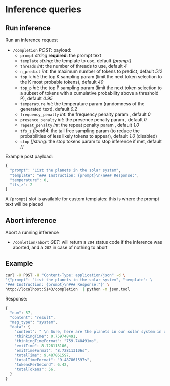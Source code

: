 # Inference queries

## Run inference

Run an inference request

- `/completion` *POST*: payload:
  - `prompt` *string* **required**: the prompt text
  - `template` *string*: the template to use, default *{prompt}*
  - `threads` *int*: the number of threads to use, default *4*
  - `n_predict` *int*: the maximum number of tokens to predict, default *512*
  - `top_k` *int*: the top K sampling param (limit the next token selection to the K most probable tokens), default *40*
  - `top_p` *int*: the top P sampling param (limit the next token selection to a subset of tokens with a cumulative probability above a threshold P), default *0.95*
  - `temperature` *int*: the temperature param (randomness of the generated text), default *0.2*
  - `frequency_penalty` *int*: the frequency penalty param , default *0*
  - `presence_penalty` *int*: the presence penalty param , default *0*
  - `repeat_penalty` *int*: the repeat penalty param , default *1.0*
  - `tfs_z` *float64*: the tail free sampling param (to reduce the probabilities of less likely tokens to appear), default *1.0* (disabled)
  - `stop` *[]string*: the stop tokens param to stop inference if met, default *[]*
  
Example post payload:

```js
{
  "prompt": "List the planets in the solar system",
  "template": "### Instruction: {prompt}\n\n### Response:",
  "temperature": 0,
  "tfs_z": 2
}
```

A `{prompt}` slot is available for custom templates: this is where the prompt text
will be placed

## Abort inference

Abort a running inference

- `/comletion/abort` *GET*: will return a `204` status code if the inference was aborted, and a `202` in case of nothing to abort

## Example

```bash
curl -X POST -H "Content-Type: application/json" -d \
'{"prompt": "List the planets in the solar system", "template": \
"### Instruction: {prompt}\n### Response:"}' \
http://localhost:5143/completion  | python -m json.tool
```

Response:

```js
{
  "num": 57,
  "content": "result",
  "msg_type": "system",
  "data": {
    "content": " \n Sure, here are the planets in our solar system in order from the sun:\n\n1. Mercury\n2. Venus\n3. Earth\n4. Mars\n5. Jupiter\n6. Saturn\n7. Uranus\n8. Neptune",
    "thinkingTime": 0.759748491,
    "thinkingTimeFormat": "759.748491ms",
    "emitTime": 8.728113106,
    "emitTimeFormat": "8.728113106s",
    "totalTime": 9.487861597,
    "totalTimeFormat": "9.487861597s",
    "tokensPerSecond": 6.42,
    "totalTokens": 56,
  }
}
```